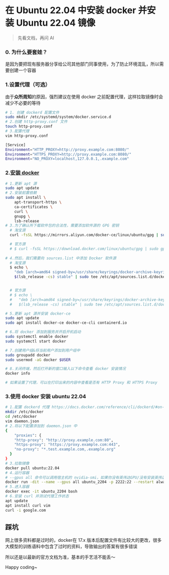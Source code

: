 # 在 Ubuntu 22.04 中安装 docker 并安装 Ubuntu 22.04 镜像

> 先看文档，再问 AI

### 0. 为什么要套娃？

是因为要把现有服务器分享给公司其他部门同事使用，为了防止环境混乱，所以需要创建一个容器

### 1.设置代理（可选）

由于**众所周知**的原因，强烈建议在使用 docker 之前配置代理，这样拉取镜像时会减少不必要的等待

```bash
# 1. 创建 dockerd 配置文件
sudo mkdir /etc/systemd/system/docker.service.d
# 2.创建 http-proxy.conf 文件
touch http-proxy.conf
# 3.配置代理
vim http-proxy.conf

[Service]
Environment="HTTP_PROXY=http://proxy.example.com:8080/"
Environment="HTTPS_PROXY=http://proxy.example.com:8080/"
Environment="NO_PROXY=localhost,127.0.0.1,.example.com"
```

### 2.[安装 docker](https://yeasy.gitbook.io/docker_practice/install/ubuntu)

```bash
# 1.更新 apt 源
sudo apt update
# 2.安装前置依赖
sudo apt install \
    apt-transport-https \
    ca-certificates \
    curl \
    gnupg \
    lsb-release
# 3.为了确认所下载软件包的合法性，需要添加软件源的 GPG 密钥
  # 淘宝源
  curl -fsSL https://mirrors.aliyun.com/docker-ce/linux/ubuntu/gpg | sudo gpg --dearmor -o /usr/share/keyrings/docker-archive-keyring.gpg

  # 官方源
  # $ curl -fsSL https://download.docker.com/linux/ubuntu/gpg | sudo gpg --dearmor -o  /usr/share/keyrings/docker-archive-keyring.gpg
  
# 4.然后，我们需要向 sources.list 中添加 Docker 软件源
  # 淘宝源
  $ echo \
    "deb [arch=amd64 signed-by=/usr/share/keyrings/docker-archive-keyring.gpg] https://mirrors.aliyun.com/docker-ce/linux/ubuntu \
    $(lsb_release -cs) stable" | sudo tee /etc/apt/sources.list.d/docker.list > /dev/null


  # 官方源
  # $ echo \
  #   "deb [arch=amd64 signed-by=/usr/share/keyrings/docker-archive-keyring.gpg] https://download.docker.com/linux/ubuntu \
  #   $(lsb_release -cs) stable" | sudo tee /etc/apt/sources.list.d/docker.list > /dev/null

# 5.更新 apt 源并安装 docker-ce
sudo apt update
sudo apt install docker-ce docker-ce-cli containerd.io

# 6.将 docker 添加到服务并开启开机启动
sudo systemctl enable docker
sudo systemctl start docker

# 7.创建用户组&将当前用户添加到用户组中
sudo groupadd docker
sudo usermod -aG docker $USER

# 8.关闭终端，然后打开新的窗口输入以下命令查看 docker 安装情况
docker info

# 如果设置了代理，可以在打印出来的内容中查看是否有 HTTP Proxy 和 HTTPS Proxy
```

### 3.使用 docker 安装 ubuntu 22.04

```bash
# 1.配置 dockerd 代理 https://docs.docker.com/reference/cli/dockerd/#on-linux
mkdir /etc/docker 
cd /etc/docker
vim daemon.json
# 2.将以下配置添加到 daemon.json 中
{
	"proxies": {
    "http-proxy": "http://proxy.example.com:80",
    "https-proxy": "https://proxy.example.com:443",
    "no-proxy": "*.test.example.com,.example.org"
  }
}
# 3.拉取镜像
docker pull ubuntu:22.04
# 4.运行容器
# --gpus all 命令可以调用宿主机的 nvidia-smi，如果你没有英伟达GPU/没有安装英伟达驱动请忽略
docker run -dit --name --gpus all ubuntu_2204 -p 2222:22 --restart always ubuntu:22.04 
# 5.进入容器
docker exec -it ubuntu_2204 bash
# 6.安装 curl 并测试代理工作状态
apt update 
apt install curl vim
curl -i google.com 
```

## 踩坑

网上很多资料都是过时的，docker在 17.x 版本后配置文件有比较大的更改，很多大模型的训练语料中包含了过时的资料，导致输出的答案有很多错误

所以还是以最新的官方文档为准，基本的手艺活不能丢～

Happy coding~





